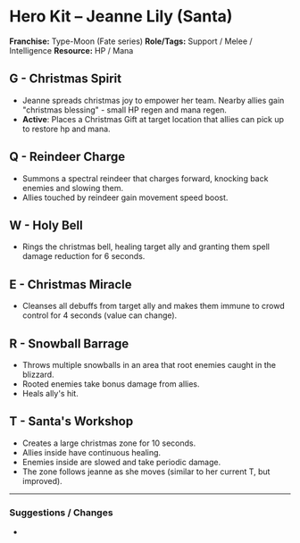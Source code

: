 # Hero Kit – Jeanne Lily (Santa)

**Franchise:** Type-Moon (Fate series)
**Role/Tags:** Support / Melee / Intelligence 
**Resource:** HP / Mana

## G - Christmas Spirit
- Jeanne spreads christmas joy to empower her team. Nearby allies gain "christmas blessing" - small HP regen and mana regen.
- **Active**: Places a Christmas Gift at target location that allies can pick up to restore hp and mana.

## Q - Reindeer Charge
- Summons a spectral reindeer that charges forward, knocking back enemies and slowing them.
- Allies touched by reindeer gain movement speed boost.

## W - Holy Bell
- Rings the christmas bell, healing target ally and granting them spell damage reduction for 6 seconds.

## E - Christmas Miracle
- Cleanses all debuffs from target ally and makes them immune to crowd control for 4 seconds (value can change).

## R - Snowball Barrage
- Throws multiple snowballs in an area that root enemies caught in the blizzard. 
- Rooted enemies take bonus damage from allies.
- Heals ally's hit.

## T - Santa's Workshop
- Creates a large christmas zone for 10 seconds. 
- Allies inside have continuous healing. 
- Enemies inside are slowed and take periodic damage. 
- The zone follows jeanne as she moves (similar to her current T, but improved).

---

### Suggestions / Changes
- <your notes here>